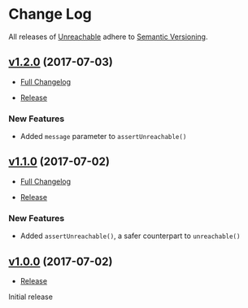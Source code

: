 # Change Log

All releases of [Unreachable][repo] adhere to [Semantic Versioning][semver].

## [v1.2.0](https://github.com/nvzqz/Unreachable/tree/v1.2.0) (2017-07-03)

- [Full Changelog](https://github.com/nvzqz/Unreachable/compare/v1.1.0...v1.2.0)

- [Release](https://github.com/nvzqz/Unreachable/releases/tag/v1.2.0)

### New Features

- Added `message` parameter to `assertUnreachable()`

## [v1.1.0](https://github.com/nvzqz/Unreachable/tree/v1.1.0) (2017-07-02)

- [Full Changelog](https://github.com/nvzqz/Unreachable/compare/v1.0.0...v1.1.0)

- [Release](https://github.com/nvzqz/Unreachable/releases/tag/v1.1.0)

### New Features

- Added `assertUnreachable()`, a safer counterpart to `unreachable()`

## [v1.0.0](https://github.com/nvzqz/Unreachable/tree/v1.0.0) (2017-07-02)

- [Release](https://github.com/nvzqz/Unreachable/releases/tag/v1.0.0)

Initial release

[repo]: https://github.com/nvzqz/Unreachable
[semver]: http://semver.org/
